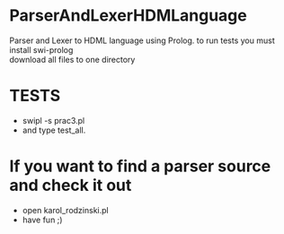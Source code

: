 # ParserAndLexerHDMLanguage
Parser and Lexer to HDML language using Prolog. 
to run tests you must install swi-prolog\
download all files to one directory
# TESTS
- swipl -s prac3.pl 
- and type test_all. 
# If you want to find a parser source and check it out 
- open karol_rodzinski.pl 
- have fun ;) 

